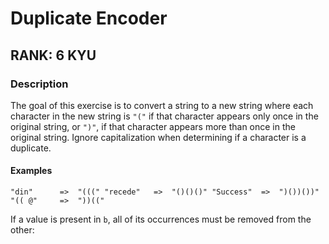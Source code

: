 # Duplicate Encoder

## RANK: 6 KYU

### Description

The goal of this exercise is to convert a string to a new string where each character in the new string is `"("` if that character appears only once in the original string, or `")"`,
if that character appears more than once in the original string. 
Ignore capitalization when determining if a character is a duplicate.

#### Examples

`
"din"      =>  "((("
"recede"   =>  "()()()"
"Success"  =>  ")())())"
"(( @"     =>  "))((" 
`

If a value is present in `b`, all of its occurrences must be removed from the other:

 
